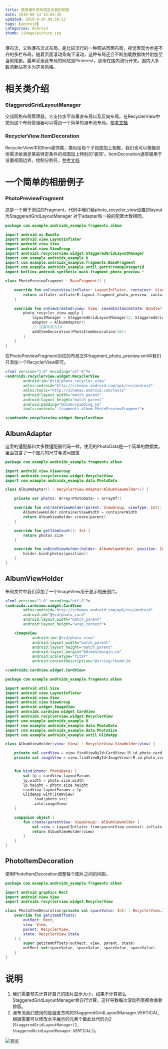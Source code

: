 ```yaml
---
title: 使用瀑布流布局显示我的相册
date: 2018-08-14 15:04:35
updated: 2019-9-26 09:58:12
tags: [android]
categories: Android
thumb: /image/picture.jpg
---
```


瀑布流，又称瀑布流式布局。是比较流行的一种网站页面布局，视觉表现为参差不齐的多栏布局，随着页面滚动条向下滚动，这种布局还会不断加载数据块并附加至当前尾部。最早采用此布局的网站是Pinterest，逐渐在国内流行开来。国内大多数清新站基本为这类风格。
<!-- more -->

# 相关类介绍

### StaggeredGridLayoutManager

交错网格布局管理器，它支持水平和垂直布局以及反向布局。在RecyclerView中使用这个布局管理器可以得到一个简单的瀑布流布局。[参考文档](https://developer.android.com/reference/androidx/recyclerview/widget/StaggeredGridLayoutManager)

### RecyclerView.ItemDecoration

RecyclerView中的Item装饰类，类似给每个子视图加上相框，我们也可以根据具体需求给满足某些特定条件的视图加上特别的'装饰'。ItemDecoration通常被用于设置视图边界，绘制分割符。[参考文档](https://developer.android.com/reference/androidx/recyclerview/widget/RecyclerView.ItemDecoration)

# 一个简单的相册例子
### PhotoPreviewFragment
这是一个用于测试的Fragment，代码中我们给photo_recycler_view设置的layout为StaggeredGridLayoutManager 对于adapter和一般的配置大致相同。

```Kotlin
package com.example.androidx_example.fragments.album

import android.os.Bundle
import android.view.LayoutInflater
import android.view.View
import android.view.ViewGroup
import androidx.recyclerview.widget.StaggeredGridLayoutManager
import com.example.androidx_example.R
import com.example.androidx_example.fragments.BaseFragment
import com.example.androidx_example.until.getPxFromDpIntegerId
import kotlinx.android.synthetic.main.fragment_photo_preview.*

class PhotoPreviewFragment : BaseFragment() {

    override fun onCreateView(inflater: LayoutInflater, container: ViewGroup?, savedInstanceState: Bundle?): View? {
        return inflater.inflate(R.layout.fragment_photo_preview, container, false)
    }

    override fun onViewCreated(view: View, savedInstanceState: Bundle?) {
        photo_recycler_view.apply {
            layoutManager = StaggeredGridLayoutManager(2, StaggeredGridLayoutManager.VERTICAL)
            adapter = AlbumAdapter()
            // 设置间距为10
            addItemDecoration(PhotoItemDecoration(10))
        }
    }
}
```

在PhotoPreviewFragment对应的布局文件fragment_photo_preview.xml中我们只添加一个RecyclerView即可。
```xml
<?xml version="1.0" encoding="utf-8"?>
<androidx.recyclerview.widget.RecyclerView
        android:id="@+id/photo_recycler_view"
        xmlns:android="http://schemas.android.com/apk/res/android"
        xmlns:tools="http://schemas.android.com/tools"
        android:layout_width="match_parent"
        android:layout_height="match_parent"
        android:padding="@dimen/padding_sm"
        tools:context=".fragments.album.PhotoPreviewFragment">

</androidx.recyclerview.widget.RecyclerView>
```

## AlbumAdapter

这里的适配器和大多数适配器代码一样，使用的PhotoData是一个简单的数据类，里面包含了一个图片的尺寸与访问链接

```Kotlin
package com.example.androidx_example.fragments.album

import android.view.ViewGroup
import androidx.recyclerview.widget.RecyclerView
import com.example.androidx_example.data.PhotoData

class AlbumAdapter() : RecyclerView.Adapter<AlbumViewHolder>() {

    private var photos: Array<PhotoData> = arrayOf()

    override fun onCreateViewHolder(parent: ViewGroup, viewType: Int): AlbumViewHolder {
        AlbumViewHolder.containerViewWidth = containerWidth
        return AlbumViewHolder.create(parent)
    }

    override fun getItemCount(): Int {
        return photos.size
    }

    override fun onBindViewHolder(holder: AlbumViewHolder, position: Int) {
        holder.bind(photos[position])
    }
}
```

## AlbumViewHolder

布局文件中我们添加了一个ImageView用于显示相册图片。
```xml
<?xml version="1.0" encoding="utf-8"?>
<androidx.cardview.widget.CardView
        xmlns:android="http://schemas.android.com/apk/res/android"
        android:id="@+id/photo_card"
        android:layout_width="match_parent"
        android:layout_height="wrap_content">

    <ImageView
            android:id="@+id/photo_view"
            android:layout_width="match_parent"
            android:layout_height="match_parent"
            android:layout_margin="@dimen/margin_sm"
            android:scaleType="fitXY"
            android:contentDescription="@string/thumb"/>

</androidx.cardview.widget.CardView>
```
```Kotlin
package com.example.androidx_example.fragments.album

import android.util.Size
import android.view.LayoutInflater
import android.view.View
import android.view.ViewGroup
import android.widget.ImageView
import androidx.cardview.widget.CardView
import androidx.recyclerview.widget.RecyclerView
import com.example.androidx_example.R
import com.example.androidx_example.data.PhotoData
import com.example.androidx_example.data.PhotoSize
import com.example.androidx_example.until.GlideApp

class AlbumViewHolder(view: View) : RecyclerView.ViewHolder(view) {

    private val cardView = view.findViewById<CardView>(R.id.photo_card)
    private val imageView = view.findViewById<ImageView>(R.id.photo_view)


    fun bind(photo: PhotoData) {
        val lp = cardView.layoutParams
        lp.width = photo.size.width
        lp.height = photo.size.height
        cardView.layoutParams = lp
        GlideApp.with(itemView)
            .load(photo.src)
            .into(imageView)
    }

    companion object {
        fun create(parentView: ViewGroup): AlbumViewHolder {
            val view = LayoutInflater.from(parentView.context).inflate(R.layout.photo_item, parentView, false)
            return AlbumViewHolder(view)
        }
    }
}
```

## PhotoItemDecoration

使用PhotoItemDecoration调整每个图片之间的间距。

```Kotlin
package com.example.androidx_example.fragments.album

import android.graphics.Rect
import android.view.View
import androidx.recyclerview.widget.RecyclerView

class PhotoItemDecoration(private val spaceValue: Int) : RecyclerView.ItemDecoration() {
    override fun getItemOffsets(
        outRect: Rect,
        view: View,
        parent: RecyclerView,
        state: RecyclerView.State
    ) {
        super.getItemOffsets(outRect, view, parent, state)
        outRect.set(spaceValue, spaceValue, spaceValue, spaceValue)
    }
}
```

# 说明

1. 我们需要预先计算好自己的图片显示大小，如果不计算那么StaggeredGridLayoutManager会自行计算，这样导致每次滚动列表都会重新排版。
2. 瀑布流我们使用的是竖直方向的StaggeredGridLayoutManager.VERTICAL,根据需要可以修改水平展示的元素个数此处代码为2 (`StaggeredGridLayoutManager(2, StaggeredGridLayoutManager.VERTICAL)`)。

![预览](/image/Android瀑布流布局图片.jpg)



